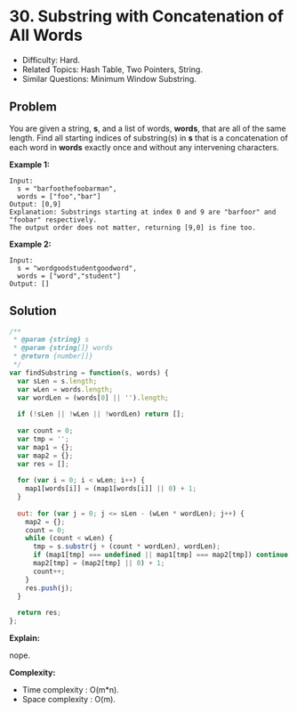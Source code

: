 # 30. Substring with Concatenation of All Words

- Difficulty: Hard.
- Related Topics: Hash Table, Two Pointers, String.
- Similar Questions: Minimum Window Substring.

## Problem

You are given a string, **s**, and a list of words, **words**, that are all of the same length. Find all starting indices of substring(s) in **s** that is a concatenation of each word in **words** exactly once and without any intervening characters.

**Example 1:**

```
Input:
  s = "barfoothefoobarman",
  words = ["foo","bar"]
Output: [0,9]
Explanation: Substrings starting at index 0 and 9 are "barfoor" and "foobar" respectively.
The output order does not matter, returning [9,0] is fine too.
```

**Example 2:**

```
Input:
  s = "wordgoodstudentgoodword",
  words = ["word","student"]
Output: []
```

## Solution

```javascript
/**
 * @param {string} s
 * @param {string[]} words
 * @return {number[]}
 */
var findSubstring = function(s, words) {
  var sLen = s.length;
  var wLen = words.length;
  var wordLen = (words[0] || '').length;
  
  if (!sLen || !wLen || !wordLen) return [];
  
  var count = 0;
  var tmp = '';
  var map1 = {};
  var map2 = {};
  var res = [];
  
  for (var i = 0; i < wLen; i++) {
    map1[words[i]] = (map1[words[i]] || 0) + 1;
  }
  
  out: for (var j = 0; j <= sLen - (wLen * wordLen); j++) {
    map2 = {};
    count = 0;
    while (count < wLen) {
      tmp = s.substr(j + (count * wordLen), wordLen);
      if (map1[tmp] === undefined || map1[tmp] === map2[tmp]) continue out;
      map2[tmp] = (map2[tmp] || 0) + 1;
      count++;
    }
    res.push(j);
  }
  
  return res;
};
```

**Explain:**

nope.

**Complexity:**

* Time complexity : O(m*n).
* Space complexity : O(m).
